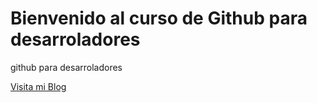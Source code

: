 # Bienvenido al curso de Github para desarroladores

github para desarroladores

[Visita mi Blog](http://ejemplo.mobi)
